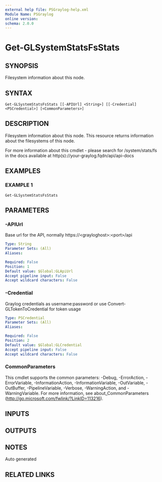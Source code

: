 ```yaml
---
external help file: PSGraylog-help.xml
Module Name: PSGraylog
online version:
schema: 2.0.0
---
```


# Get-GLSystemStatsFsStats

## SYNOPSIS
Filesystem information about this node.

## SYNTAX

```
Get-GLSystemStatsFsStats [[-APIUrl] <String>] [[-Credential] <PSCredential>] [<CommonParameters>]
```

## DESCRIPTION
Filesystem information about this node.
This resource returns information about the filesystems of this node.

For more information about this cmdlet - please search for /system/stats/fs in the docs available at http(s)://your-graylog.fqdn/api/api-docs

## EXAMPLES

### EXAMPLE 1
```
Get-GLSystemStatsFsStats
```

## PARAMETERS

### -APIUrl
Base url for the API, normally https://\<grayloghost\>:\<port\>/api

```yaml
Type: String
Parameter Sets: (All)
Aliases:

Required: False
Position: 1
Default value: $Global:GLApiUrl
Accept pipeline input: False
Accept wildcard characters: False
```

### -Credential
Graylog credentials as username:password or use Convert-GLTokenToCredential for token usage

```yaml
Type: PSCredential
Parameter Sets: (All)
Aliases:

Required: False
Position: 2
Default value: $Global:GLCredential
Accept pipeline input: False
Accept wildcard characters: False
```

### CommonParameters
This cmdlet supports the common parameters: -Debug, -ErrorAction, -ErrorVariable, -InformationAction, -InformationVariable, -OutVariable, -OutBuffer, -PipelineVariable, -Verbose, -WarningAction, and -WarningVariable.
For more information, see about_CommonParameters (http://go.microsoft.com/fwlink/?LinkID=113216).

## INPUTS

## OUTPUTS

## NOTES
Auto generated

## RELATED LINKS
